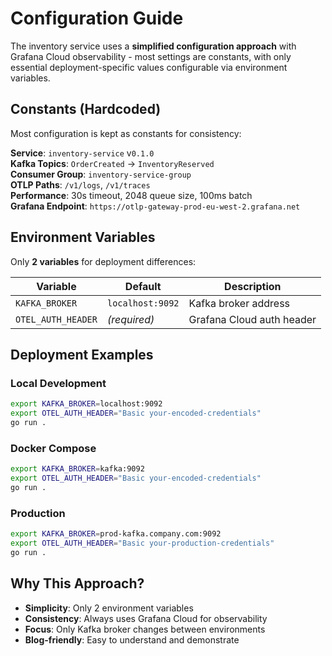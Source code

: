 # Configuration Guide

The inventory service uses a **simplified configuration approach** with Grafana Cloud observability - most settings are constants, with only essential deployment-specific values configurable via environment variables.

## Constants (Hardcoded)

Most configuration is kept as constants for consistency:

**Service**: `inventory-service` v`0.1.0`  
**Kafka Topics**: `OrderCreated` → `InventoryReserved`  
**Consumer Group**: `inventory-service-group`  
**OTLP Paths**: `/v1/logs`, `/v1/traces`  
**Performance**: 30s timeout, 2048 queue size, 100ms batch  
**Grafana Endpoint**: `https://otlp-gateway-prod-eu-west-2.grafana.net`

## Environment Variables

Only **2 variables** for deployment differences:

| Variable | Default | Description |
|----------|---------|-------------|
| `KAFKA_BROKER` | `localhost:9092` | Kafka broker address |
| `OTEL_AUTH_HEADER` | _(required)_ | Grafana Cloud auth header |

## Deployment Examples

### Local Development
```bash
export KAFKA_BROKER=localhost:9092
export OTEL_AUTH_HEADER="Basic your-encoded-credentials"
go run .
```

### Docker Compose
```bash
export KAFKA_BROKER=kafka:9092
export OTEL_AUTH_HEADER="Basic your-encoded-credentials"
go run .
```

### Production
```bash
export KAFKA_BROKER=prod-kafka.company.com:9092
export OTEL_AUTH_HEADER="Basic your-production-credentials"
go run .
```

## Why This Approach?

- **Simplicity**: Only 2 environment variables
- **Consistency**: Always uses Grafana Cloud for observability
- **Focus**: Only Kafka broker changes between environments
- **Blog-friendly**: Easy to understand and demonstrate 